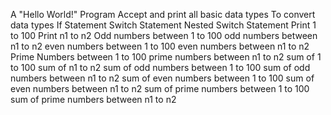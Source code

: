 A "Hello World!" Program
Accept and print all basic data types
To convert data types
If Statement
Switch Statement
Nested Switch Statement
Print 1 to 100
Print n1 to n2
Odd numbers between 1 to 100
odd numbers between n1 to n2
even numbers between 1 to 100
even numbers between n1 to n2
Prime Numbers between 1 to 100
prime numbers between n1 to n2
sum of 1 to 100
sum of n1 to n2
sum of odd numbers between 1 to 100
sum of odd numbers between n1 to n2
sum of even numbers between 1 to 100
sum of even numbers between n1 to n2
sum of prime numbers between 1 to 100
sum of prime numbers between n1 to n2
